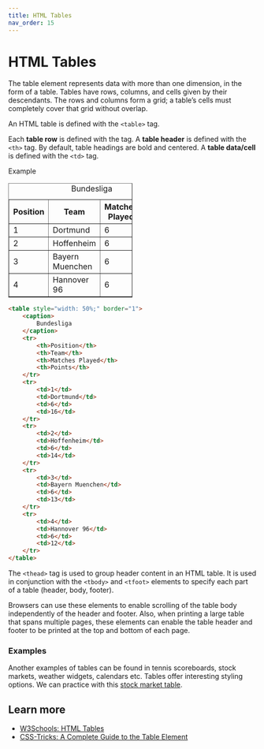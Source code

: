 ```yaml
---
title: HTML Tables
nav_order: 15
---
```


# HTML Tables

The table element represents data with more than one dimension, in the form of a table. Tables have rows, columns, and 
cells given by their descendants. The rows and columns form a grid; a table’s cells must completely cover that grid 
without overlap.

An HTML table is defined with the `<table>` tag.

Each **table row** is defined with the <tr> tag. A **table header** is defined with the `<th>` tag. By default, table 
headings are bold and centered. A **table data/cell** is defined with the `<td>` tag.

Example

<table style="width: 50%;" border="1">
    <caption>
        Bundesliga
    </caption>
    <tr>
        <th>Position</th>
        <th>Team</th>
        <th>Matches Played</th>
        <th>Points</th>
    </tr>
    <tr>
        <td>1</td>
        <td>Dortmund</td>
        <td>6</td>
        <td>16</td>
    </tr>
    <tr>
        <td>2</td>
        <td>Hoffenheim</td>
        <td>6</td>
        <td>14</td>
    </tr>
    <tr>
        <td>3</td>
        <td>Bayern Muenchen</td>
        <td>6</td>
        <td>13</td>
    </tr>
    <tr>
        <td>4</td>
        <td>Hannover 96</td>
        <td>6</td>
        <td>12</td>
    </tr>
</table>

```html
<table style="width: 50%;" border="1">
    <caption>
        Bundesliga
    </caption>
    <tr>
        <th>Position</th>
        <th>Team</th>
        <th>Matches Played</th>
        <th>Points</th>
    </tr>
    <tr>
        <td>1</td>
        <td>Dortmund</td>
        <td>6</td>
        <td>16</td>
    </tr>
    <tr>
        <td>2</td>
        <td>Hoffenheim</td>
        <td>6</td>
        <td>14</td>
    </tr>
    <tr>
        <td>3</td>
        <td>Bayern Muenchen</td>
        <td>6</td>
        <td>13</td>
    </tr>
    <tr>
        <td>4</td>
        <td>Hannover 96</td>
        <td>6</td>
        <td>12</td>
    </tr>
</table>
```


The `<thead>` tag is used to group header content in an HTML table. It is used in conjunction with the `<tbody>` and 
`<tfoot>` elements to specify each part of a table (header, body, footer).

Browsers can use these elements to enable scrolling of the table body independently of the header and footer. Also, when 
printing a large table that spans multiple pages, these elements can enable the table header and footer to be printed at 
the top and bottom of each page.

### Examples

Another examples of tables can be found in tennis scoreboards, stock markets, weather widgets, calendars etc. Tables 
offer interesting styling options. We can practice with this [stock market table](./nasdaq.html).

## Learn more

- [W3Schools: HTML Tables](https://www.w3schools.com/html/html_tables.asp)
- [CSS-Tricks: A Complete Guide to the Table Element](https://css-tricks.com/complete-guide-table-element/)
